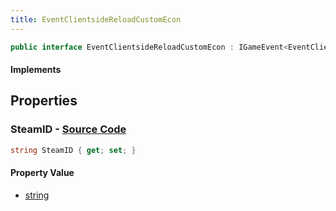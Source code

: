 ```yaml
---
title: EventClientsideReloadCustomEcon
---
```


```csharp
public interface EventClientsideReloadCustomEcon : IGameEvent<EventClientsideReloadCustomEcon>
```

#### Implements

## Properties

### **SteamID** - [Source Code](https://github.com/swiftly-solution/swiftlys2/blob/main/managed/src/SwiftlyS2.Generated/GameEvents/Interfaces/EventClientsideReloadCustomEcon.cs#L21)

```csharp
string SteamID { get; set; }
```

#### Property Value

- [string](https://learn.microsoft.com/dotnet/api/system.string)

